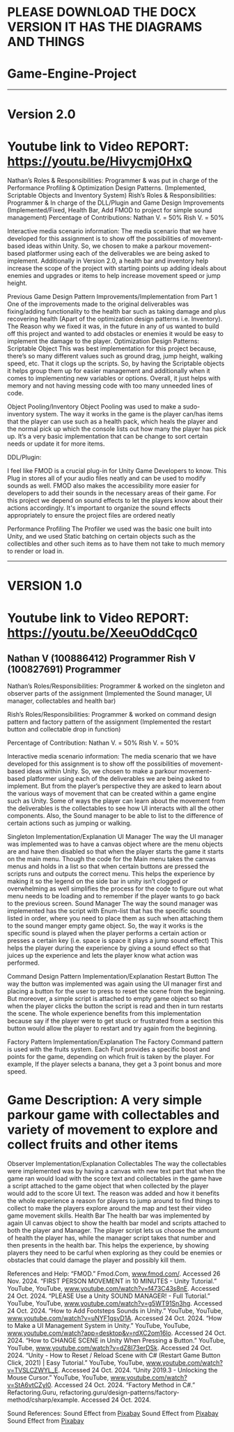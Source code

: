 # PLEASE DOWNLOAD THE DOCX VERSION IT HAS THE DIAGRAMS AND THINGS
# Game-Engine-Project
---------------------------------------------------------------------------------------------------------------------------------
# Version 2.0
# Youtube link to Video REPORT: https://youtu.be/Hivycmj0HxQ
Nathan’s Roles & Responsibilities:
Programmer & was put in charge of the Performance Profiling & Optimization Design Patterns. (Implemented, Scriptable Objects and Inventory System)
Rish’s Roles & Responsibilities:
Programmer & In charge of the DLL/Plugin and Game Design Improvements (Implemented/Fixed, Health Bar, Add FMOD to project for simple sound management)
Percentage of Contributions:
Nathan V. = 50%
Rish V. = 50%

Interactive media scenario information:
The media scenario that we have developed for this assignment is to show off the possibilities of movement-based ideas within Unity. So, we chosen to make a parkour movement-based platformer using each of the deliverables we are being asked to implement. Additionally in Version 2.0, a health bar and inventory help increase the scope of the project with starting points up adding ideals about enemies and upgrades or items to help increase movement speed or jump height.

Previous Game Design Pattern Improvements/Implementation from Part 1
One of the improvements made to the original deliverables was fixing/adding functionality to the health bar such as taking damage and plus recovering health (Apart of the optimization design patterns i.e. Inventory). The Reason why we fixed it was, in the future in any of us wanted to build off this project and wanted to add obstacles or enemies it would be easy to implement the damage to the player.
Optimization Design Patterns:
Scriptable Object
This was best implementation for this project because, there’s so many different values such as ground drag, jump height, walking speed, etc. That it clogs up the scripts. So, by having the Scriptable objects it helps group them up for easier management and additionally when it comes to implementing new variables or options. Overall, it just helps with memory and not having messing code with too many unneeded lines of code.


Object Pooling/Inventory 
Object Pooling was used to make a sudo-inventory system. The way it works in the game is the player can/has items that the player can use such as a health pack, which heals the player and the normal pick up which the console lists out how many the player has pick up. It’s a very basic implementation that can be change to sort certain needs or update it for more items.

DDL/Plugin:
 
I feel like FMOD is a crucial plug-in for Unity Game Developers to know. This Plug in stores all of your audio files neatly and can be used to modify sounds as well. FMOD also makes the accessibility more easier for developers to add their sounds in the necessary areas of their game.
For this project we depend on sound effects to let the players know about their actions accordingly. It's important to organize the sound effects appropriately to ensure the project files are ordered neatly

Performance Profiling 
The Profiler we used was the basic one built into Unity, and we used Static batching on certain objects such as the collectibles and other such items as to have them not take to much memory to render or load in.


--------------------------------------------------------------------------------------------------------------------------------------------------------------
# VERSION 1.0
# Youtube link to Video REPORT: https://youtu.be/XeeuOddCqc0


Nathan V (100886412) Programmer
Rish V (100827691) Programmer
---------------------------------------------------------------------
Nathan’s Roles/Responsibilities:
Programmer & worked on the singleton and observer parts of the assignment (Implemented the Sound manager, UI manager, collectables and health bar)

Rish’s Roles/Responsibilities:
Programmer & worked on command design pattern and factory pattern of the assignment (Implemented the restart button and collectable drop in function) 

Percentage of Contribution:
Nathan V. = 50%
Rish V. = 50%

Interactive media scenario information:
The media scenario that we have developed for this assignment is to show off the possibilities of movement-based ideas within Unity. So, we chosen to make a parkour movement-based platformer using each of the deliverables we are being asked to implement. But from the player’s perspective they are asked to learn about the various ways of movement that can be created within a game engine such as Unity. Some of ways the player can learn about the movement from the deliverables is the collectables to see how UI interacts with all the other components. Also, the Sound manager to be able to list to the difference of certain actions such as jumping or walking.





Singleton Implementation/Explanation
UI Manager
The way the UI manager was implemented was to have a canvas object where are the menu objects are and have then disabled so that when the player starts the game it starts on the main menu. Though the code for the Main menu takes the canvas menus and holds in a list so that when certain buttons are pressed the scripts runs and outputs the correct menu. This helps the experience by making it so the legend on the side bar in unity isn’t clogged or overwhelming as well simplifies the process for the code to figure out what menu needs to be loading and to remember if the player wants to go back to the previous screen.
Sound Manager
The way the sound manager was implemented has the script with Enum-list that has the specific sounds listed in order, where you need to place them as such when attaching them to the sound manger empty game object. So, the way it works is the specific sound is played when the player performs a certain action or presses a certain key (i.e. space is space it plays a jump sound effect) This helps the player during the experience by giving a sound effect so that juices up the experience and lets the player know what action was performed.


Command Design Pattern Implementation/Explanation
Restart Button
The way the button was implemented was again using the UI manager first and placing a button for the user to press to reset the scene from the beginning. But moreover, a simple script is attached to empty game object so that when the player clicks the button the script is read and then in turn restarts the scene. The whole experience benefits from this implementation because say if the player were to get stuck or frustrated from a section this button would allow the player to restart and try again from the beginning.

Factory Pattern Implementation/Explanation
The Factory Command pattern is used with the fruits system. Each Fruit provides a specific boost and points for the game, depending on which fruit is taken by the player. For example, If the player selects a banana, they get a 3 point bonus and more speed.

# Game Description: A very simple parkour game with collectables and variety of movement to explore and collect fruits and other items


Observer Implementation/Explanation
Collectables
The way the collectables were implemented was by having a canvas with new text part that when the game ran would load with the score text and collectables in the game have a script attached to the game object that when collected by the player would add to the score UI text. The reason was added and how it benefits the whole experience a reason for players to jump around to find things to collect to make the players explore around the map and test their video game movement skills.
Health Bar
The health bar was implemented by again  UI canvas object to show the health bar model and scripts attached to both the player and Manager. The player script lets us choose the amount of health the player has, while the manager script takes that number and then presents in the health bar. This helps the experience, by showing players they need to be carful when exploring as they could be enemies or obstacles that could damage the player and possibly kill them.

References and Help:
“FMOD.” Fmod.Com, www.fmod.com/. Accessed 26 Nov. 2024. 
“FIRST PERSON MOVEMENT in 10 MINUTES - Unity Tutorial.” YouTube, YouTube, www.youtube.com/watch?v=f473C43s8nE. Accessed 24 Oct. 2024. 
“PLEASE Use a Unity SOUND MANAGER! - Full Tutorial.” YouTube, YouTube, www.youtube.com/watch?v=g5WT91Sn3hg. Accessed 24 Oct. 2024. 
“How to Add Footsteps Sounds in Unity.” YouTube, YouTube, www.youtube.com/watch?v=uNYF1gsvD1A. Accessed 24 Oct. 2024. 
“How to Make a UI Management System in Unity.” YouTube, YouTube, www.youtube.com/watch?app=desktop&v=rdXC2om16lo. Accessed 24 Oct. 2024. 
“How to CHANGE SCENE in Unity When Pressing a Button.” YouTube, YouTube, www.youtube.com/watch?v=dZ8I73erDSk. Accessed 24 Oct. 2024. 
“Unity - How to Reset / Reload Scene with C# (Restart Game Button Click, 2021) | Easy Tutorial.” YouTube, YouTube, www.youtube.com/watch?v=TVSLCZWYL_E. Accessed 24 Oct. 2024. 
“Unity 2019.3 - Unlocking the Mouse Cursor.” YouTube, YouTube, www.youtube.com/watch?v=StA6vtCZyI0. Accessed 24 Oct. 2024. 
“Factory Method in C#.” Refactoring.Guru, refactoring.guru/design-patterns/factory-method/csharp/example.  Accessed 24 Oct. 2024. 

Sound References:
Sound Effect from <a href="https://pixabay.com/sound-effects/?utm_source=link-attribution&utm_medium=referral&utm_campaign=music&utm_content=38778">Pixabay</a>
Sound Effect from <a href="https://pixabay.com/?utm_source=link-attribution&utm_medium=referral&utm_campaign=music&utm_content=30946">Pixabay</a>
Sound Effect from <a href="https://pixabay.com/sound-effects/?utm_source=link-attribution&utm_medium=referral&utm_campaign=music&utm_content=6136">Pixabay</a>

